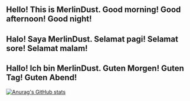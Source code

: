 ## Hello! This is MerlinDust. Good morning! Good afternoon! Good night!
## Halo! Saya MerlinDust. Selamat pagi! Selamat sore! Selamat malam!
## Hallo! Ich bin MerlinDust. Guten Morgen! Guten Tag! Guten Abend!

[![Anurag's GitHub stats](https://github-readme-stats.vercel.app/api?username=DustMerlin&theme=merko)](https://github.com/anuraghazra/github-readme-stats)
